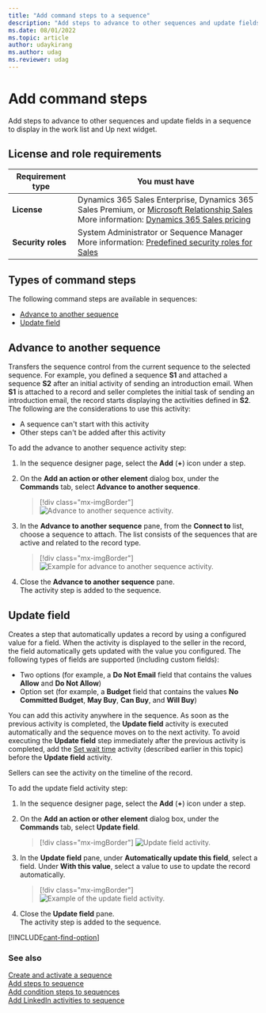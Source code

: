 ```yaml
---
title: "Add command steps to a sequence"
description: "Add steps to advance to other sequences and update fields in a sequence to display in the work list and Up next widget."
ms.date: 08/01/2022
ms.topic: article
author: udaykirang
ms.author: udag
ms.reviewer: udag
---
```


# Add command steps

Add steps to advance to other sequences and update fields in a sequence to display in the work list and Up next widget.

## License and role requirements
| Requirement type | You must have |
|-----------------------|---------|
| **License** | Dynamics 365 Sales Enterprise, Dynamics 365 Sales Premium, or [Microsoft Relationship Sales](https://dynamics.microsoft.com/en-in/sales/relationship-sales/) <br>More information: [Dynamics 365 Sales pricing](https://dynamics.microsoft.com/sales/pricing/) |
| **Security roles** | System Administrator or Sequence Manager <br>  More information: [Predefined security roles for Sales](security-roles-for-sales.md)|

## Types of command steps

The following command steps are available in sequences: 

- [Advance to another sequence](#advance-to-another-sequence)
- [Update field](#update-field)

## Advance to another sequence    
Transfers the sequence control from the current sequence to the selected sequence. For example, you defined a sequence **S1** and attached a sequence **S2** after an initial activity of sending an introduction email. When **S1** is attached to a record and seller completes the initial task of sending an introduction email, the record starts displaying the activities defined in **S2**. The following are the considerations to use this activity:   
- A sequence can't start with this activity
- Other steps can't be added after this activity

To add the advance to another sequence activity step:

1. In the sequence designer page, select the **Add** (**+**) icon under a step.

2. On the **Add an action or other element** dialog box, under the **Commands** tab, select **Advance to another sequence**.    

    > [!div class="mx-imgBorder"]
    > ![Advance to another sequence activity.](media/sequence-activity-advance-to-another-sequence.png "Advance to another sequence activity")        

3.	In the **Advance to another sequence** pane, from the **Connect to** list, choose a sequence to attach. The list consists of the sequences that are active and related to the record type.

    > [!div class="mx-imgBorder"]
    > ![Example for advance to another sequence activity.](media/sequence-activity-advance-to-another-sequence-created.png "Example for advance to another sequence activity")  

4. Close the **Advance to another sequence** pane.    
    The activity step is added to the sequence.
  

## Update field

Creates a step that automatically updates a record by using a configured value for a field. When the activity is displayed to the seller in the record, the field automatically gets updated with the value you configured. The following types of fields are supported (including custom fields):
 
- Two options (for example, a **Do Not Email** field that contains the values **Allow** and **Do Not Allow**)    
- Option set (for example, a **Budget** field that contains the values **No Committed Budget**, **May Buy**, **Can Buy**, and **Will Buy**)

You can add this activity anywhere in the sequence. As soon as the previous activity is completed, the **Update field** activity is executed automatically and the sequence moves on to the next activity. To avoid executing the **Update field** step immediately after the previous activity is completed, add the [Set wait time](steps-sequence.md#set-wait-time) activity (described earlier in this topic) before the **Update field** activity. 

Sellers can see the activity on the timeline of the record. 

To add the update field activity step:

1. In the sequence designer page, select the **Add** (**+**) icon under a step.

2. On the **Add an action or other element** dialog box, under the **Commands** tab, select **Update field**.  

    > [!div class="mx-imgBorder"]
    > ![Update field activity.](media/sequence-activity-update-field.png "Update field activity") 

3.	In the **Update field** pane, under **Automatically update this field**, select a field. Under **With this value**, select a value to use to update the record automatically.
 
    > [!div class="mx-imgBorder"]
    > ![Example of the update field activity.](media/sequence-activity-update-field-created.png "Example of the update field activity")  

4. Close the **Update field** pane.    
    The activity step is added to the sequence.


[!INCLUDE[cant-find-option](../includes/cant-find-option.md)]

### See also

[Create and activate a sequence](create-and-activate-a-sequence.md)   
[Add steps to sequence](steps-sequence.md)   
[Add condition steps to sequences](adaptive-sequence.md)       
[Add LinkedIn activities to sequence](linkedin-activities-sequence.md)   
